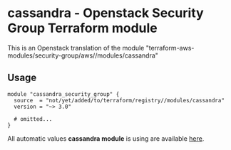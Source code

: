 # cassandra - Openstack Security Group Terraform module

This is an Openstack translation of the module "terraform-aws-modules/security-group/aws//modules/cassandra"

## Usage

```hcl
module "cassandra_security_group" {
  source  = "not/yet/added/to/terraform/registry//modules/cassandra"
  version = "~> 3.0"

  # omitted...
}
```

All automatic values **cassandra module** is using are available [here](https://github.com/terraform-aws-modules/terraform-aws-security-group/blob/master/modules/cassandra/auto_values.tf).

<!-- BEGINNING OF PRE-COMMIT-TERRAFORM DOCS HOOK -->
<!-- END OF PRE-COMMIT-TERRAFORM DOCS HOOK -->
